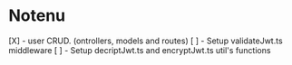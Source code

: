 # Notenu

[X] - user CRUD. (ontrollers, models and routes)
[ ] - Setup validateJwt.ts middleware
[ ] - Setup decriptJwt.ts and encryptJwt.ts util's functions
